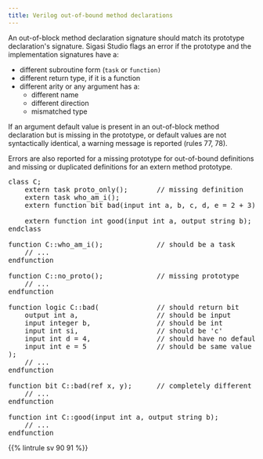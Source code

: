 ```yaml
---
title: Verilog out-of-bound method declarations
---
```


An out-of-block method declaration signature should match its prototype declaration's signature.
Sigasi Studio flags an error if the prototype and the implementation signatures have a:
- different subroutine form (`task` or `function)`
- different return type, if it is a function
- different arity or any argument has a:
  - different name
  - different direction
  - mismatched type

If an argument default value is present in an out-of-block method declaration but is missing in the prototype, or default values are not syntactically identical, a warning message is reported (rules 77, 78).

Errors are also reported for a missing prototype for out-of-bound definitions and missing or duplicated definitions for an extern method prototype.

<pre>class C;
    extern task <span class="error">proto_only</span>();       // missing definition
    extern task who_am_i();
    extern function bit bad(input int a, b, c, d, e = 2 + 3);

    extern function int good(input int a, output string b);
endclass

<span class="error">function</span> C::who_am_i();             // should be a task
    // ...
endfunction

function C::<span class="error">no_proto</span>();             // missing prototype
    // ...
endfunction

function <span class="error">logic</span> C::bad(              // should return bit
    <span class="error">output</span> int a,                   // should be input
    input <span class="error">integer</span> b,                // should be int
    input int <span class="error">si</span>,                   // should be 'c'
    input int d <span class="warning">= 4</span>,                // should have no default value
    input int e <span class="warning">= 5</span>                 // should be same value as prototype: 2 + 3
);
    // ...
endfunction

function bit C::<span class="error">bad</span>(ref x, y);      // completely different signature, duplicate definition
    // ...
endfunction

function int C::<span class="goodcode">good(input int a, output string b)</span>;
    // ...
endfunction</pre>

{{% lintrule sv 90 91 %}}
